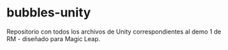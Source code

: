 # bubbles-unity
Repositorio con todos los archivos de Unity correspondientes al demo 1 de RM - diseñado para Magic Leap.
